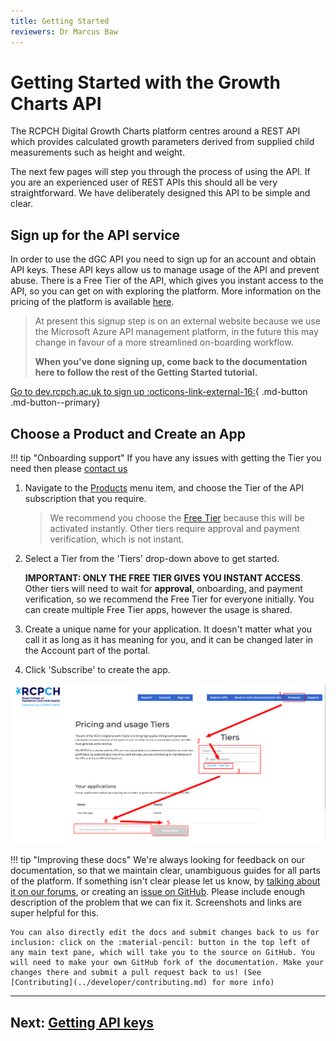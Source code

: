 ```yaml
---
title: Getting Started
reviewers: Dr Marcus Baw
---
```

# Getting Started with the Growth Charts API

The RCPCH Digital Growth Charts platform centres around a REST API which provides calculated growth parameters derived from supplied child measurements such as height and weight.

The next few pages will step you through the process of using the API. If you are an experienced user of REST APIs this should all be very straightforward. We have deliberately designed this API to be simple and clear.

## Sign up for the API service

In order to use the dGC API you need to sign up for an account and obtain API keys. These API keys allow us to manage usage of the API and prevent abuse. There is a Free Tier of the API, which gives you instant access to the API, so you can get on with exploring the platform. More information on the pricing of the platform is available [here](../products/pricing.md).

> At present this signup step is on an external website because we use the Microsoft Azure API management platform, in the future this may change in favour of a more streamlined on-boarding workflow.
> 
> **When you've done signing up, come back to the documentation here to follow the rest of the Getting Started tutorial.**

[Go to dev.rcpch.ac.uk to sign up :octicons-link-external-16:](https://dev.rcpch.ac.uk/signup){ .md-button .md-button--primary}

## Choose a Product and Create an App

!!! tip "Onboarding support"
    If you have any issues with getting the Tier you need then please [contact us](../contact/contact.md)

1. Navigate to the [Products](https://dev.rcpch.ac.uk/product) menu item, and choose the Tier of the API subscription that you require.

    > We recommend you choose the [Free Tier](https://dev.rcpch.ac.uk/product#product=starter) because this will be activated instantly. Other tiers require approval and payment verification, which is not instant.

1. Select a Tier from the 'Tiers' drop-down above to get started.
    
    **IMPORTANT: ONLY THE FREE TIER GIVES YOU INSTANT ACCESS**. Other tiers will need to wait for **approval**, onboarding, and payment verification, so we recommend the Free Tier for everyone initially. You can create multiple Free Tier apps, however the usage is shared.

2. Create a unique name for your application. It doesn't matter what you call it as long as it has meaning for you, and it can be changed later in the Account part of the portal.

3. Click 'Subscribe' to create the app.

![create-an-app](../_assets/_images/create-an-app.png)

!!! tip "Improving these docs"
    We're always looking for feedback on our documentation, so that we maintain clear, unambiguous guides for all parts of the platform. If something isn't clear please let us know, by [talking about it on our forums](https://openhealthhub.org/c/rcpch-digital-growth-charts), or creating an [issue on GitHub](https://github.com/rcpch/digital-growth-charts-documentation/issues). Please include enough description of the problem that we can fix it. Screenshots and links are super helpful for this.
    
    You can also directly edit the docs and submit changes back to us for inclusion: click on the :material-pencil: button in the top left of any main text pane, which will take you to the source on GitHub. You will need to make your own GitHub fork of the documentation. Make your changes there and submit a pull request back to us! (See [Contributing](../developer/contributing.md) for more info)

-----

## Next: [Getting API keys](../integrator/api-keys.md)
